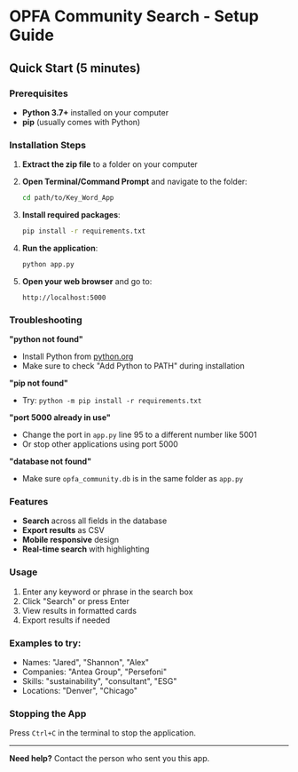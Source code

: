 # OPFA Community Search - Setup Guide

## Quick Start (5 minutes)

### Prerequisites
- **Python 3.7+** installed on your computer
- **pip** (usually comes with Python)

### Installation Steps

1. **Extract the zip file** to a folder on your computer

2. **Open Terminal/Command Prompt** and navigate to the folder:
   ```bash
   cd path/to/Key_Word_App
   ```

3. **Install required packages**:
   ```bash
   pip install -r requirements.txt
   ```

4. **Run the application**:
   ```bash
   python app.py
   ```

5. **Open your web browser** and go to:
   ```
   http://localhost:5000
   ```

### Troubleshooting

**"python not found"**
- Install Python from [python.org](https://python.org)
- Make sure to check "Add Python to PATH" during installation

**"pip not found"**
- Try: `python -m pip install -r requirements.txt`

**"port 5000 already in use"**
- Change the port in `app.py` line 95 to a different number like 5001
- Or stop other applications using port 5000

**"database not found"**
- Make sure `opfa_community.db` is in the same folder as `app.py`

### Features

- **Search** across all fields in the database
- **Export results** as CSV
- **Mobile responsive** design
- **Real-time search** with highlighting

### Usage

1. Enter any keyword or phrase in the search box
2. Click "Search" or press Enter
3. View results in formatted cards
4. Export results if needed

### Examples to try:
- Names: "Jared", "Shannon", "Alex"
- Companies: "Antea Group", "Persefoni"
- Skills: "sustainability", "consultant", "ESG"
- Locations: "Denver", "Chicago"

### Stopping the App

Press `Ctrl+C` in the terminal to stop the application.

---

**Need help?** Contact the person who sent you this app. 